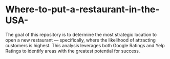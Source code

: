 # Where-to-put-a-restaurant-in-the-USA-
The goal of this repository is to determine the most strategic location to open a new restaurant — specifically, where the likelihood of attracting customers is highest. This analysis leverages both Google Ratings and Yelp Ratings to identify areas with the greatest potential for success.
